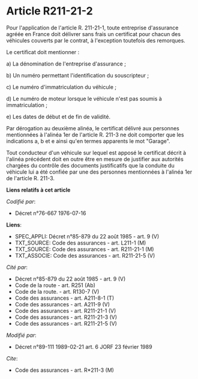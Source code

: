 # Article R211-21-2

Pour l'application de l'article R. 211-21-1, toute entreprise d'assurance agréée en France doit délivrer sans frais un
certificat pour chacun des véhicules couverts par le contrat, à l'exception toutefois des remorques.

Le certificat doit mentionner :

a) La dénomination de l'entreprise d'assurance ;

b) Un numéro permettant l'identification du souscripteur ;

c) Le numéro d'immatriculation du véhicule ;

d) Le numéro de moteur lorsque le véhicule n'est pas soumis à immatriculation ;

e) Les dates de début et de fin de validité.

Par dérogation au deuxième alinéa, le certificat délivré aux personnes mentionnées à l'alinéa 1er de l'article R. 211-3 ne
doit comporter que les indications a, b et e ainsi qu'en termes apparents le mot "Garage".

Tout conducteur d'un véhicule sur lequel est apposé le certificat décrit à l'alinéa précédent doit en outre être en mesure de
justifier aux autorités chargées du contrôle des documents justificatifs que la conduite du véhicule lui a été confiée par
une des personnes mentionnées à l'alinéa 1er de l'article R. 211-3.

**Liens relatifs à cet article**

_Codifié par_:

  - Décret n°76-667 1976-07-16

**Liens**:

  - SPEC_APPLI: Décret n°85-879 du 22 août 1985 - art. 9 (V)
  - TXT_SOURCE: Code des assurances - art. L211-1 (M)
  - TXT_SOURCE: Code des assurances - art. R211-21-1 (M)
  - TXT_ASSOCIE: Code des assurances - art. R211-21-5 (V)

_Cité par_:

  - Décret n°85-879 du 22 août 1985 - art. 9 (V)
  - Code de la route - art. R251 (Ab)
  - Code de la route. - art. R130-7 (V)
  - Code des assurances - art. A211-8-1 (T)
  - Code des assurances - art. A211-9 (V)
  - Code des assurances - art. R211-21-1 (V)
  - Code des assurances - art. R211-21-3 (V)
  - Code des assurances - art. R211-21-5 (V)

_Modifié par_:

  - Décret n°89-111 1989-02-21 art. 6 JORF 23 février 1989

_Cite_:

  - Code des assurances - art. R*211-3 (M)
